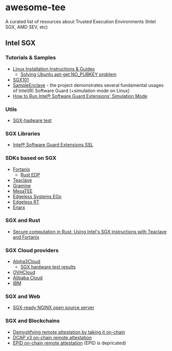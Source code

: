# awesome-tee
A curated list of resources about Trusted Execution Environments (Intel SGX, AMD SEV, etc)

## Intel SGX
### Tutorials & Samples
- [Linux Installation Instructions & Guides](https://download.01.org/intel-sgx/latest/linux-latest/docs)
   - [Solving Ubuntu apt-get NO_PUBKEY problem](https://github.com/akalmykov/awesome-tee/blob/main/intel-sgx-apt-repo-ubuntu.md)
- [SGX101](https://sgx101.gitbook.io/sgx101/)
- [SampleEnclave](https://github.com/intel/linux-sgx/tree/master/SampleCode/SampleEnclave) - the project demonstrates several fundamental usages of Intel(R) Software Guard (+simulation mode on Linux)
- [How to Run Intel® Software Guard Extensions' Simulation Mode](https://www.intel.com/content/www/us/en/developer/articles/training/usage-of-simulation-mode-in-sgx-enhanced-application.html)

### Utils
- [SGX-hadware test](https://github.com/ayeks/SGX-hardware)

### SGX Libraries
- [Intel® Software Guard Extensions SSL](https://github.com/intel/intel-sgx-ssl)

### SDKs based on SGX
- [Fortanix](https://www.fortanix.com/intel-sgx)
   - [Rust EDP](https://edp.fortanix.com/docs/)
- [Teaclave](https://teaclave.apache.org/)
- [Gramine](https://gramineproject.io/)
- [MesaTEE](https://anquan.baidu.com/product/mesatee)
- [Edgeless Systems EGo](https://www.edgeless.systems/products/ego/)
- [Edgeless RT](https://github.com/edgelesssys/edgelessrt)
- [Enarx](https://enarx.dev/)

### SGX and Rust
- [Secure computation in Rust: Using Intel's SGX instructions with Teaclave and Fortanix](https://blog.lambdaclass.com/secure-computation-in-rust-using-intels-sgx-instructions-with-teaclave-and-fortanix)

### SGX Cloud providers
- [Alpha3Cloud](https://alpha3cloud.com/public-cloud/compute/intel-sgx/)
   - [SGX hardware test results](https://github.com/akalmykov/awesome-tee/blob/main/sgx-hardware-Alpha3Cloud.md)
- [OVHCloud](https://www.ovhcloud.com/en/bare-metal/uc-confidential-computing/)
- [Alibaba Cloud](https://www.alibabacloud.com/help/en/ecs/user-guide/build-an-sgx-encrypted-computing-environment)
- [IBM](https://cloud.ibm.com/docs/bare-metal?topic=bare-metal-bm-server-provision-sgx)

### SGX and Web
- [SGX-ready NGINX open source server](https://github.com/enclaive/enclaive-docker-nginx-sgx)
 
### SGX and Blockchains
- [Demystifying remote attestation by taking it on-chain](https://collective.flashbots.net/t/demystifying-remote-attestation-by-taking-it-on-chain/2629)
- [DCAP v3 on-chain remote attestation](https://github.com/automata-network/automata-dcap-v3-attestation)
- [EPID on-chain remote attestation](https://github.com/PufferFinance/rave/) (EPID is depricated)



